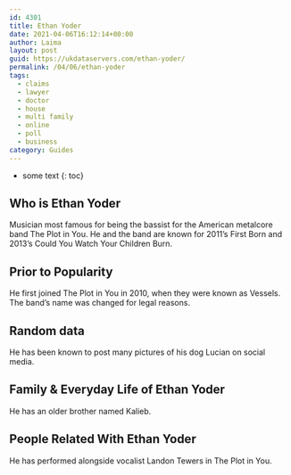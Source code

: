 ```yaml
---
id: 4301
title: Ethan Yoder
date: 2021-04-06T16:12:14+00:00
author: Laima
layout: post
guid: https://ukdataservers.com/ethan-yoder/
permalink: /04/06/ethan-yoder
tags:
  - claims
  - lawyer
  - doctor
  - house
  - multi family
  - online
  - poll
  - business
category: Guides
---
```


* some text
{: toc}


## Who is Ethan Yoder
                  
                  
                  
Musician most famous for being the bassist for the American metalcore band The Plot in You. He and the band are known for 2011&#8217;s First Born and 2013&#8217;s Could You Watch Your Children Burn.
                  
              
            
              
            
                
                
                
## Prior to Popularity
                  
                  
                  
He first joined The Plot in You in 2010, when they were known as Vessels. The band&#8217;s name was changed for legal reasons.
                  
              
            
              
            
                
                
                
## Random data
                  
                  
                  
He has been known to post many pictures of his dog Lucian on social media.
                  
              
            
              
            
                
                
                
## Family & Everyday Life of Ethan Yoder
                  
                  
                  
He has an older brother named Kalieb.
                  
              
            
              
            
                
                
                
## People Related With Ethan Yoder
                  
                  
                  
He has performed alongside vocalist Landon Tewers in The Plot in You.
                  
              
            
              
            
                
              
            
              
              
            
            
              
            
          
          
          